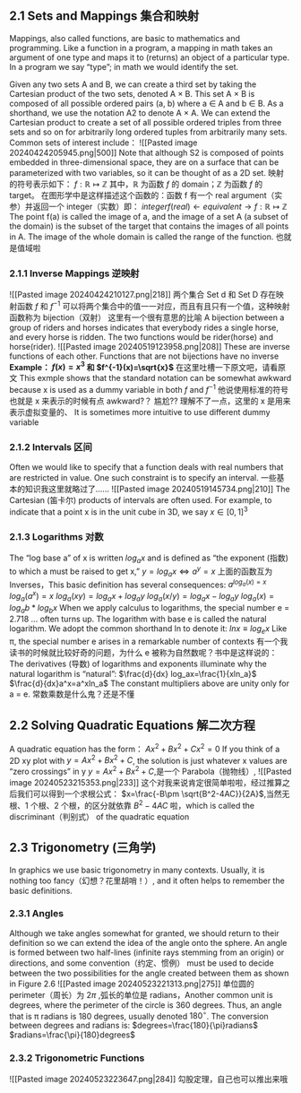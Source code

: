## 2.1 Sets and Mappings 集合和映射
Mappings, also called functions, are basic to mathematics and programming. Like a function in a program, a mapping in math takes an argument of one type and maps it to (returns) an object of a particular type. In a program we say “type”; in math we would identify the set.

Given any two sets A and B, we can create a third set by taking the Cartesian product of the two sets, denoted A × B. This set A × B is composed of all possible ordered pairs (a, b) where a ∈ A and b ∈ B. As a shorthand, we use the notation A2 to denote A × A. We can extend the Cartesian product to create a set of all possible ordered triples from three sets and so on for arbitrarily long ordered tuples from arbitrarily many sets. 
Common sets of interest include：
![[Pasted image 20240424205945.png|500]]
Note that although S2 is composed of points embedded in three-dimensional space, they are on a surface that can be parameterized with two variables, so it can be thought of as a 2D set.
映射的符号表示如下：
$f:\mathbb R \longmapsto \mathbb Z$       其中，$\mathbb R$ 为函数 $f$ 的 domain；$\mathbb Z$ 为函数 $f$ 的 target。
在图形学中是这样描述这个函数的：函数 f 有一个 real argument（实参）并返回一个 integer（实数）即：
$integer f(real)   \longleftarrow equivalent \longrightarrow f:\mathbb R \longmapsto \mathbb Z$
The point f(a) is called the image of a, and the image of a set A (a subset of the domain) is the subset of the target that contains the images of all points in A.
The image of the whole domain is called the range of the function. 也就是值域啦

### 2.1.1 Inverse Mappings 逆映射
![[Pasted image 20240424210127.png|218]]
两个集合 Set d 和 Set D 存在映射函数 $f$ 和 $f^{-1}$ 可以将两个集合中的值一一对应，而且有且只有一个值，这种映射函数称为 bijection（双射）
这里有一个很有意思的比喻
A bijection between a group of riders and horses indicates that everybody rides a single horse, and every horse is ridden. The two functions would be rider(horse) and horse(rider). 
![[Pasted image 20240519123958.png|208]]
These are inverse functions of each other. Functions that are not bijections have no inverse
**Example： $f(x)=x^3$ 和 $f^{-1}(x)=\sqrt{x}$**
在这里吐槽一下原文吧，请看原文
This exmple shows that the standard notation can be somewhat awkward because x is used as a dummy variable in both $f$ and $f^{-1}$
 他说使用标准的符号也就是 x 来表示的时候有点 awkward?？ 尴尬?? 理解不了一点，这里的 x 是用来表示虚拟变量的、
  It is sometimes more intuitive to use different dummy variable
  
### 2.1.2 Intervals 区间
Often we would like to specify that a function deals with real numbers that are restricted in value. One such constraint is to specify an interval. 一些基本的知识我这里就略过了......
![[Pasted image 20240519145734.png|210]]
The Cartesian (笛卡尔) products of intervals are often used. For example, to indicate that a point x is in the unit cube in 3D, we say $x\in[0,1]^3$
### 2.1.3 Logarithms 对数
The “log base a” of x is written $log_a x$ and is defined as “the exponent (指数) to which a must be raised to get x,”
											$y=log_ax   \Leftrightarrow   a^y=x$ 
上面的函数互为 Inverses，This basic definition has several consequences:
$a^{log_a(x)=x}$ 
$log_a (a^x)=x$ 
$log_a(xy)=log_ax+log_ay$ 
$log_a(x/y)=log_ax-log_ay$ 
$log_a(x)=log_ab *log_bx$ 
When we apply calculus to logarithms, the special number e = 2.718 ... often turns up. The logarithm with base e is called the natural logarithm. We adopt the common shorthand ln to denote it:
$lnx\equiv log_ex$
 Like π, the special number e arises in a remarkable number of contexts
有一个我读书的时候就比较好奇的问题，为什么 e 被称为自然数呢？书中是这样说的：
The derivatives (导数) of logarithms and exponents illuminate why the natural logarithm is “natural”:
$\frac{d}{dx} log_ax=\frac{1}{xln_a}$
$\frac{d}{dx}a^x=a^xln_a$ 
The constant multipliers above are unity only for a = e.  常数乘数是什么鬼？还是不懂
## 2.2 Solving Quadratic Equations 解二次方程
A quadratic equation has the form：
$Ax^2+Bx^2+Cx^2=0$
If you think of a 2D xy plot with $y = Ax^2 + Bx^2 + C$, the solution is just whatever x values are “zero crossings” in y
$y = Ax^2 + Bx^2 + C$,是一个 Parabola（抛物线）,
![[Pasted image 20240523215353.png|233]]
这个对我来说肯定很简单啦啦，经过推算之后我们可以得到一个求根公式：
$x=\frac{-B\pm \sqrt{B^2-4AC}}{2A}$,当然无根、1 个根、2 个根，的区分就依靠 $B^2-4AC$ 啦，which is called the discriminant（判别式） of the quadratic equation
## 2.3 Trigonometry (三角学)
In graphics we use basic trigonometry in many contexts. Usually, it is nothing too fancy（幻想？花里胡哨！）, and it often helps to remember the basic definitions.
### 2.3.1 Angles
Although we take angles somewhat for granted, we should return to their definition so we can extend the idea of the angle onto the sphere. An angle is formed between two half-lines (infinite rays stemming from an origin) or directions, and some convention（约定、惯例） must be used to decide between the two possibilities for the angle created between them as shown in Figure 2.6
![[Pasted image 20240523221313.png|275]]
单位圆的 perimeter（周长）为 $2\pi$ ,弧长的单位是 radians，Another common unit is degrees, where the perimeter of the circle is 360 degrees. Thus, an angle that is π radians is 180 degrees, usually denoted $180^\circ$. The conversion between degrees and radians is:
$degrees=\frac{180}{\pi}radians$
$radians=\frac{\pi}{180}degrees$
### 2.3.2 Trigonometric Functions
![[Pasted image 20240523223647.png|284]]
勾股定理，自己也可以推出来哦
